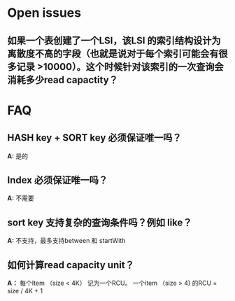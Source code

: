 

# Open issues
## 如果一个表创建了一个LSI，该LSI 的索引结构设计为离散度不高的字段（也就是说对于每个索引可能会有很多记录  >10000）。这个时候针对该索引的一次查询会消耗多少read capactity？

# FAQ
## HASH key + SORT key 必须保证唯一吗？
**A:** 是的
##  Index 必须保证唯一吗？
**A:** 不需要
## sort key 支持复杂的查询条件吗？例如 like？
**A:** 不支持，最多支持between 和 startWith
## 如何计算read capacity unit？
**A：** 每个Item （size < 4K） 记为一个RCU。 一个item （size > 4) 的RCU = size / 4K + 1
<!--stackedit_data:
eyJoaXN0b3J5IjpbMTMxNjgxNTg4OCwtMTIyNDIzMDYwM119
-->